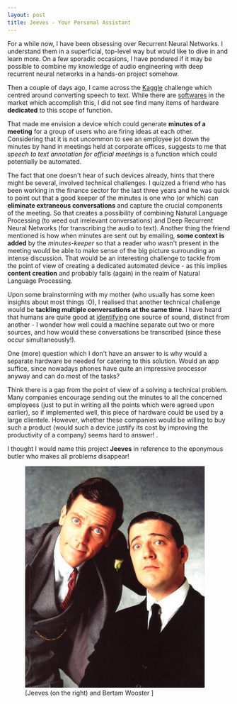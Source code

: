 ```yaml
---
layout: post
title: Jeeves - Your Personal Assistant
---
```


For a while now, I have been obsessing over Recurrent Neural Networks. I understand them in a superficial, top-level way but would like to dive in and learn more. On a few sporadic occasions, I have pondered if it may be possible to combine my knowledge of audio engineering with deep recurrent neural networks in a hands-on project somehow.

Then a couple of days ago, I came across the [Kaggle](https://www.kaggle.com/c/tensorflow-speech-recognition-challenge) challenge which centred around converting speech to text. While there are [softwares](https://en.wikipedia.org/wiki/Transcription_(software)) in the market which accomplish this, I did not see find many items of hardware **dedicated** to this scope of function. 

That made me envision a device which could generate **minutes of a meeting** for a group of users who are firing ideas at each other. Considering that it is not uncommon to see an employee jot down the minutes by hand in meetings held at corporate offices, suggests to me that *speech to text annotation for official meetings* is a function which could potentially be automated.

The fact that one doesn't hear of such devices already, hints that there might be several, involved technical challenges. I quizzed a friend who has been working in the finance sector for the last three years and he was quick to point out that a good keeper of the minutes is one who (or which) can **eliminate extraneous conversations** and capture the crucial components of the meeting. So that creates a possibility of combining Natural Language Processing (to weed out irrelevant conversations) and Deep Recurrent Neural Networks (for transcribing the audio to text). Another thing the friend mentioned is how when minutes are sent out by emailing, **some context is added** by the *minutes-keeper* so that a reader who wasn't present in the meeting would be able to make sense of the big picture surrounding an intense discussion. That would be an interesting challenge to tackle from the point of view of creating a dedicated automated device - as this implies **content creation** and probably falls (again) in the realm of Natural Language Processing.

Upon some brainstorming with my mother (who usually has some keen insights about most things :O), I realised that another technical challenge would be **tackling multiple conversations at the same time**. I have heard that humans are quite good at [identifying](https://en.wikipedia.org/wiki/Cocktail_party_effect) one source of sound, distinct from another - I wonder how well could a machine separate out two or more sources, and how would these conversations be transcribed (since these occur simultaneously!).

One (more) question which I don't have an answer to is why would a separate hardware be needed for catering to this solution. Would an app suffice, since nowadays phones have quite an impressive processor anyway and can do most of the tasks?

Think there is a gap from the point of view of a solving a technical problem. Many companies encourage sending out the minutes to all the concerned employees (just to put in writing all the points which were agreed upon earlier), so if implemented well, this piece of hardware could be used by a large clientele. However, whether these companies would be willing to buy such a product (would such a device justify its cost by improving the productivity of a company) seems hard to answer! .

I thought I would name this project **Jeeves** in reference to the eponymous butler who makes all problems disappear!

<p><figure><a href="http://www.fanpop.com/clubs/jeeves-and-wooster/images/2251468/title/jeeves-wooster-photo"><img src="/images/2017-12-30/jeeves.jpg" alt=""/></a><figcaption>[Jeeves (on the right) and Bertam Wooster ]</figcaption></figure></p>




  
